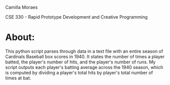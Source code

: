Camilla Moraes

CSE 330 - Rapid Prototype Development and Creative Programming

# About: #
This python script parses through data in a text file with an entire season of Cardinals Baseball box scores in 1940. It states the number of times a player batted, the player's number of hits, and the player's number of runs. My script outputs each player's batting average across the 1940 season, which is computed by dividing a player's total hits by player's total number of times at bat. 
